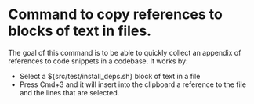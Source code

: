 # Command to copy references to blocks of text in files.

The goal of this command is to be able to quickly collect an appendix of references to code snippets in a codebase.
It works by:

- Select a ${src/test/install_deps.sh} block of text in a file
- Press Cmd+3 and it will insert into the clipboard a reference to the file and the lines that are selected.
